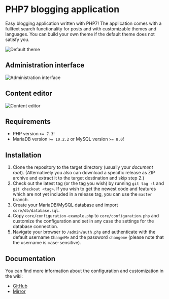 # PHP7 blogging application
Easy blogging application written with PHP7! The application comes with a fulltext search functionality for posts and with customizable themes and languages. You can build your own theme if the default theme does not satisfy you.

![Default theme](https://nmnd.de/file/p/github-blog/default-theme.png)

## Administration interface
![Administration interface](https://nmnd.de/file/p/github-blog/admin-template-2.png)

## Content editor
![Content editor](https://nmnd.de/file/p/github-blog/admin-template-1.png)

## Requirements
* PHP version `>= 7.3`!
* MariaDB version `>= 10.2.2` or MySQL version `>= 8.0`!

## Installation
1. Clone the repository to the target directory (usually your *document root*). (Alternatively you also can download a specific release as ZIP archive and extract it to the target destination and skip step 2.)
2. Check out the latest tag (or the tag you wish) by running `git tag -l` and `git checkout <tag>`. If you wish to get the newest code and features which are not yet included in a release tag, you can use the `master` branch.
3. Create your MariaDB/MySQL database and import `core/db/database.sql`.
4. Copy `core/configuration-example.php` to `core/configuration.php` and customize the configuration and set in any case the settings for the database connection.
5. Navigate your browser to `/admin/auth.php` and authenticate with the default username `ChangeMe` and the password `changeme` (please note that the username is case-sensitive).

## Documentation
You can find more information about the configuration and customization in the wiki:

* [GitHub](https://github.com/Nerdmind/Blog/wiki)
* [Mirror](https://code.nerdmind.de/blog/wiki/)
